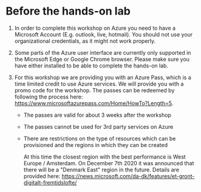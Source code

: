 # Before the hands-on lab

1. In order to complete this workshop on Azure you need to have a Microsoft Account (E.g. outlook, live, hotmail). You should not use your organizational credentials, as it might not work properly.

1. Some parts of the Azure user interface are currently only supported in the Microsoft Edge or Google Chrome browser. Please make sure you have either installed to be able to complete the hands-on lab.

1. For this workshop we are providing you with an Azure Pass, which is a time limited credit to use Azure services. We will provide you with a promo code for the workshop. The passes can be redeemed by following the process here: https://www.microsoftazurepass.com/Home/HowTo?Length=5. 

    - The passes are valid for about 3 weeks after the workshop
    - The passes cannot be used for 3rd party services on Azure 
    - There are restrictions on the type of resources which can be provisioned and the regions in which they can be created

        At this time the closest region with the best performance is West Europe / Amsterdam. On December 7th 2020 it was announced that there will be a "Denmark East" region in the future. Details are provided here: https://news.microsoft.com/da-dk/features/et-gront-digitalt-fremtidslofte/



